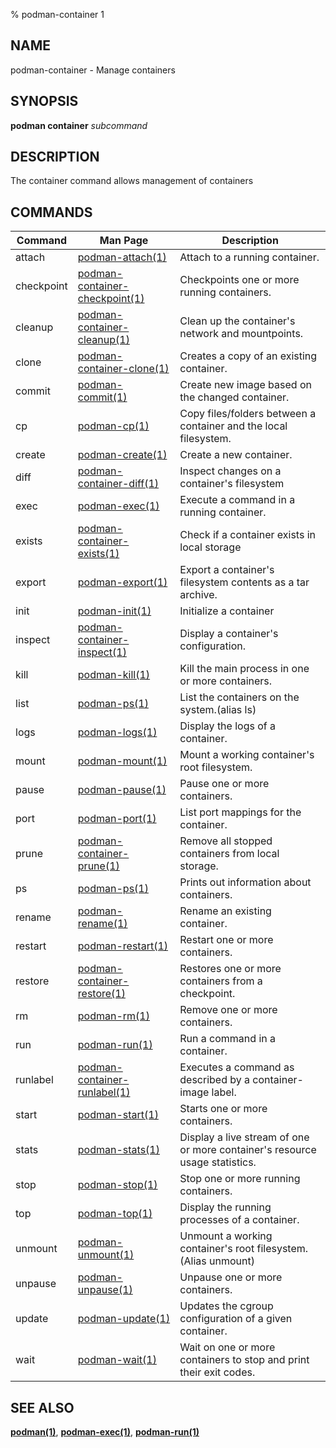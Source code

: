 % podman-container 1

## NAME

podman\-container - Manage containers

## SYNOPSIS

**podman container** _subcommand_

## DESCRIPTION

The container command allows management of containers

## COMMANDS

| Command    | Man Page                                                                                   | Description                                                                 |
| ---------- | ------------------------------------------------------------------------------------------ | --------------------------------------------------------------------------- |
| attach     | [podman-attach(1)](commands/podman-attach.md)                                              | Attach to a running container.                                              |
| checkpoint | [podman-container-checkpoint(1)](commands/podman-container/podman-container-checkpoint.md) | Checkpoints one or more running containers.                                 |
| cleanup    | [podman-container-cleanup(1)](commands/podman-container/podman-container-cleanup.md)       | Clean up the container's network and mountpoints.                           |
| clone      | [podman-container-clone(1)](commands/podman-container/podman-container-clone.md)           | Creates a copy of an existing container.                                    |
| commit     | [podman-commit(1)](commands/podman-commit.md)                                              | Create new image based on the changed container.                            |
| cp         | [podman-cp(1)](commands/podman-cp.md)                                                      | Copy files/folders between a container and the local filesystem.            |
| create     | [podman-create(1)](commands/podman-create.md)                                              | Create a new container.                                                     |
| diff       | [podman-container-diff(1)](commands/podman-container/podman-container-diff.md)             | Inspect changes on a container's filesystem                                 |
| exec       | [podman-exec(1)](commands/podman-exec.md)                                                  | Execute a command in a running container.                                   |
| exists     | [podman-container-exists(1)](commands/podman-container/podman-container-exists.md)         | Check if a container exists in local storage                                |
| export     | [podman-export(1)](commands/podman-export.md)                                              | Export a container's filesystem contents as a tar archive.                  |
| init       | [podman-init(1)](commands/podman-init.md)                                                  | Initialize a container                                                      |
| inspect    | [podman-container-inspect(1)](commands/podman-container/podman-container-inspect.md)       | Display a container's configuration.                                        |
| kill       | [podman-kill(1)](commands/podman-kill.md)                                                  | Kill the main process in one or more containers.                            |
| list       | [podman-ps(1)](commands/podman-ps.md)                                                      | List the containers on the system.(alias ls)                                |
| logs       | [podman-logs(1)](commands/podman-logs.md)                                                  | Display the logs of a container.                                            |
| mount      | [podman-mount(1)](commands/podman-mount.md)                                                | Mount a working container's root filesystem.                                |
| pause      | [podman-pause(1)](commands/podman-pause.md)                                                | Pause one or more containers.                                               |
| port       | [podman-port(1)](commands/podman-port.md)                                                  | List port mappings for the container.                                       |
| prune      | [podman-container-prune(1)](commands/podman-container/podman-container-prune.md)           | Remove all stopped containers from local storage.                           |
| ps         | [podman-ps(1)](commands/podman-ps.md)                                                      | Prints out information about containers.                                    |
| rename     | [podman-rename(1)](commands/podman-rename.md)                                              | Rename an existing container.                                               |
| restart    | [podman-restart(1)](commands/podman-restart.md)                                            | Restart one or more containers.                                             |
| restore    | [podman-container-restore(1)](commands/podman-container/podman-container-restore.md)       | Restores one or more containers from a checkpoint.                          |
| rm         | [podman-rm(1)](commands/podman-rm.md)                                                      | Remove one or more containers.                                              |
| run        | [podman-run(1)](commands/podman-run.md)                                                    | Run a command in a container.                                               |
| runlabel   | [podman-container-runlabel(1)](commands/podman-container/podman-container-runlabel.md)     | Executes a command as described by a container-image label.                 |
| start      | [podman-start(1)](commands/podman-start.md)                                                | Starts one or more containers.                                              |
| stats      | [podman-stats(1)](commands/podman-stats.md)                                                | Display a live stream of one or more container's resource usage statistics. |
| stop       | [podman-stop(1)](commands/podman-stop.md)                                                  | Stop one or more running containers.                                        |
| top        | [podman-top(1)](commands/podman-top.md)                                                    | Display the running processes of a container.                               |
| unmount    | [podman-unmount(1)](commands/podman-unmount.md)                                            | Unmount a working container's root filesystem.(Alias unmount)               |
| unpause    | [podman-unpause(1)](commands/podman-unpause.md)                                            | Unpause one or more containers.                                             |
| update     | [podman-update(1)](commands/podman-update.md)                                              | Updates the cgroup configuration of a given container.                      |
| wait       | [podman-wait(1)](commands/podman-wait.md)                                                  | Wait on one or more containers to stop and print their exit codes.          |

## SEE ALSO

**[podman(1)](podman.md)**, **[podman-exec(1)](commands/podman-exec.md)**, **[podman-run(1)](commands/podman-run.md)**
